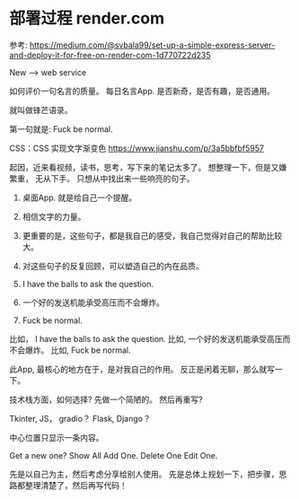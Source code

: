 # 部署过程   render.com
参考: https://medium.com/@svbala99/set-up-a-simple-express-server-and-deploy-it-for-free-on-render-com-1d770722d235

New --> web service 


如何评价一句名言的质量。
每日名言App.
是否新奇，是否有趣，是否通用。

就叫做锋芒语录。

第一句就是: Fuck be normal.

CSS：CSS 实现文字渐变色
https://www.jianshu.com/p/3a5bbfbf5957


起因，近来看视频，读书，思考，写下来的笔记太多了。
想整理一下，但是又嫌繁重， 无从下手。
只想从中找出来一些响亮的句子。



1. 桌面App. 就是给自己一个提醒。 
2. 相信文字的力量。
3. 更重要的是，这些句子，都是我自己的感受，我自己觉得对自己的帮助比较大。
4. 对这些句子的反复回顾，可以塑造自己的内在品质。

1. I have the balls to ask the question.
2. 一个好的发送机能承受高压而不会爆炸。
3. Fuck be normal.


比如， I have the balls to ask the question.
比如,  一个好的发送机能承受高压而不会爆炸。
比如, Fuck be normal.


此App, 最核心的地方在于，是对我自己的作用。
反正是闲着无聊，那么就写一下。


技术栈方面，如何选择?
先做一个简陋的。 然后再重写?

Tkinter, JS， gradio？
Flask, Django？

中心位置只显示一条内容。

Get a new one? 
Show All
Add One.
Delete One
Edit One.

先是以自己为主，然后考虑分享给别人使用。
先是总体上规划一下，把步骤，思路都整理清楚了，然后再写代码！

